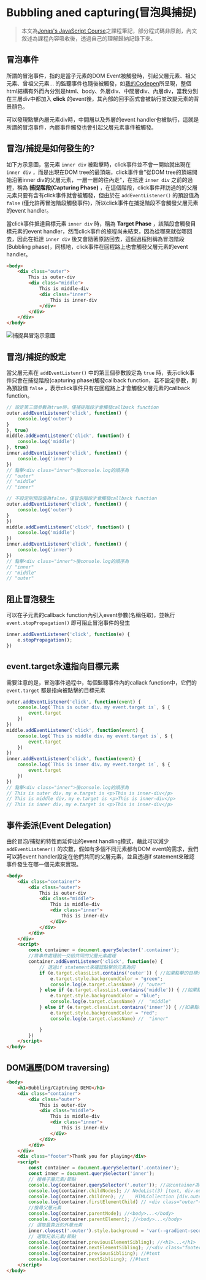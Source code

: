# Bubbling aned capturing(冒泡與捕捉)

> 本文為[Jonas's JavaScript Course](https://www.udemy.com/course/the-complete-javascript-course/)之課程筆記，部分程式碼非原創，內文敘述為課程內容吸收後，透過自己的理解歸納記錄下來。

## 冒泡事件

所謂的冒泡事件，指的是當子元素的DOM Event被觸發時，引起父層元素、祖父元素、曾祖父元素... 的監聽事件也隨後被觸發，如[我的Codepen](https://codepen.io/rickchiu/pen/abmdYMW)所呈現，整個html結構有外而內分別是html、body、外層div、中間層div、內層div，當我分別在三層div中都加入 **click** 的event後，其內部的回乎函式會被執行並改變元素的背景顏色。

可以發現點擊內層元素div時，中間層以及外層的event handler也被執行，這就是所謂的冒泡事件，內層事件觸發也會引起父層元素事件被觸發。

## 冒泡/捕捉是如何發生的?

如下方示意圖，當元素 `inner div` 被點擊時，click事件並不會一開始就出現在 `inner div` ，而是出現在DOM tree的最頂端，click事件會"從DOM tree的頂端開始沿著inner div的父層元素，一層一層的往內走"，在抵達 `inner div` 之前的過程，稱為 **捕捉階段(Capturing Phase)** ，在這個階段，click事件拜訪過的的父層元素只要有含有click事件就會被觸發，但由於在 `addEventListener()` 的預設值為`false` (僅允許再冒泡階段觸發事件)，所以click事件在捕捉階段不會觸發父層元素的event handler。

當click事件抵達目標元素 `inner div` 時，稱為 **Target Phase** ，該階段會觸發目標元素的event handler，然而click事件的旅程尚未結束，因為從哪來就從哪回去，因此在抵達 `inner div` 後又會隨著原路回去，這個過程則稱為冒泡階段(Bubbling phase)，同樣地，click事件在回程路上也會觸發父層元素的event handler。

``` html
<body>
    <div class="outer">
        This is outer-div
        <div class="middle">
            This is middle-div
            <div class="inner">
                This is inner-div
            </div>
        </div>
    </div>
</body>
```

![捕捉與冒泡示意圖](https://github.com/ChiuWeiChung/IMGTANK/blob/main/dom/bubbling.jpg?raw=true)

## 冒泡/捕捉的設定

當父層元素在 `addEventListenr()` 中的第三個參數設定為 `true` 時，表示click事件只會在捕捉階段(capturing phase)觸發callback function，若不設定參數，則為預設值 `false` ，表示click事件只有在回程路上才會觸發父層元素的callback function。

``` js
// 設定第三個參數為true時，僅捕捉階段才會觸發callback function
outer.addEventListener('click', function() {
    console.log('outer')
}
}, true)
middle.addEventListener('click', function() {
    console.log('middle')
}, true)
inner.addEventListener('click', function() {
    console.log('inner')
})
// 點擊<div class="inner">後console.log的順序為
// "outer"
// "middle"
// "inner"
```

``` js
// 不設定則預設值為false，僅冒泡階段才會觸發callback function
outer.addEventListener('click', function() {
    console.log('outer')
}
})
middle.addEventListener('click', function() {
    console.log('middle')
})
inner.addEventListener('click', function() {
    console.log('inner')
})
// 點擊<div class="inner">後console.log的順序為
// "inner"
// "middle"
// "outer"
```

## 阻止冒泡發生

可以在子元素的callback function內引入event參數(名稱任取)，並執行 `event.stopPropagation()` 即可阻止冒泡事件的發生

``` js
inner.addEventListener('click', function(e) {
    e.stopPropagation(); 
})
```

## event.target永遠指向目標元素

需要注意的是，冒泡事件過程中，每個監聽事件內的callack function中，它們的 `event.target` 都是指向被點擊的目標元素

``` js
outer.addEventListener('click', function(event) {
    console.log(`This is outer div，my event.target is`, $ {
        event.target
    })
})
middle.addEventListener('click', function(event) {
    console.log(`This is middle div，my event.target is`, $ {
        event.target
    })
})
inner.addEventListener('click', function(event) {
    console.log(`This is inner div，my event.target is`, $ {
        event.target
    })
})
// 點擊<div class="inner">後console.log的順序為 
// This is outer div，my e.target is <p>​This is inner-div​</p>​
// This is middle div，my e.target is <p>​This is inner-div​</p>​
// This is inner div，my e.target is <p>​This is inner-div​</p>​
```

## 事件委派(Event Delegation)

由於冒泡/捕捉的特性而延伸出的event handling模式，藉此可以減少 `addEventListener()` 的次數，假如有多個不同元素都有DOM event的需求，我們可以將event handler設定在他們共同的父層元素，並且透過if statement來確認事件發生在哪一個元素來實現。

``` html
<body>
    <div class="container">
        <div class="outer">
            This is outer-div
            <div class="middle">
                This is middle-div
                <div class="inner">
                    This is inner-div
                </div>
            </div>
        </div>
    </div>
    <script>
        const container = document.querySelector('.container');
        //將事件處理統一交給共同的父層元素處理
        container.addEventListener('click', function(e) {
            // 透過if statement來確認點擊的元素為何
            if (e.target.classList.contains('outer')) { //如果點擊的目標元素的class為"outer" 
                e.target.style.backgroundColor = "green";
                console.log(e.target.className) // "outer"
            } else if (e.target.classList.contains('middle')) { //如果點擊的目標元素的class為"middle" 
                e.target.style.backgroundColor = "blue";
                console.log(e.target.className) //  "middle"
            } else if (e.target.classList.contains('inner')) { //如果點擊的目標元素的class為"outer" 
                e.target.style.backgroundColor = "red";
                console.log(e.target.className) //  "inner"

            }
        })
    </script>
</body>
```

## DOM遍歷(DOM traversing)

``` html
<body>
    <h1>Bubbling/Captruing DEMO</h1>
    <div class="container">
        <div class="outer">
            This is outer-div
            <div class="middle">
                This is middle-div
                <div class="inner">
                    This is inner-div
                </div>
            </div>
        </div>
    </div>
    <div class="footer">Thank you for playing</div>
    <script>
        const container = document.querySelector('.container');
        const inner = document.querySelector('inner');
        // 搜尋子層元素/節點
        console.log(container.querySelector('.outer')); //以container為節點往內搜尋
        console.log(container.childNodes); // NodeList(3) [text, div.outer, text]
        console.log(container.children); //    HTMLCollection [div.outer]
        console.log(container.firstElementChild) // <div class="outer">...</div>
        //搜尋父層元素
        console.log(container.parentNode); //<body>...</body>   
        console.log(container.parentElement); //<body>...</body>
        // 選取最靠近的外層元素
        inner.closest('.outer').style.background = 'var(--gradient-secondary)';
        // 選取兄弟元素/節點
        console.log(container.previousElementSibling); //<h1>...</h1>
        console.log(container.nextElementSibling); //<div class="footer">...</div> 
        console.log(container.previousSibliing); //#text
        console.log(container.nextSibliing); //#text
    </script>
</body>
```
